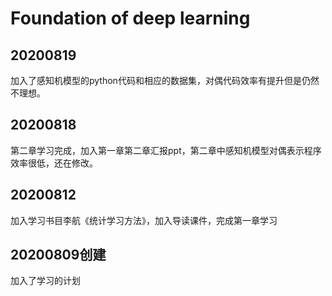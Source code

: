 # **Foundation of deep learning**

## 20200819

加入了感知机模型的python代码和相应的数据集，对偶代码效率有提升但是仍然不理想。

## 20200818

第二章学习完成，加入第一章第二章汇报ppt，第二章中感知机模型对偶表示程序效率很低，还在修改。

## 20200812

加入学习书目李航《统计学习方法》，加入导读课件，完成第一章学习

## 20200809创建

加入了学习的计划